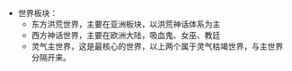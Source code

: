 * 世界板块：
  - 东方洪荒世界，主要在亚洲板块，以洪荒神话体系为主
  - 西方神话世界，主要在欧洲大陆，吸血鬼、女巫、教廷
  - 灵气主世界，这是最核心的世界，以上两个属于灵气枯竭世界，与主世界分隔开来。
  
  
